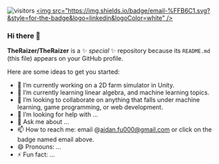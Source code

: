 ![visitors](https://visitor-badge.glitch.me/badge?username=TheRaizer)
[<img src=”https://img.shields.io/badge/email-%FFB6C1.svg?&style=for-the-badge&logo=linkedin&logoColor=white" />](aidan.fu000@gmail.com)

### Hi there 👋

**TheRaizer/TheRaizer** is a ✨ _special_ ✨ repository because its `README.md` (this file) appears on your GitHub profile.

Here are some ideas to get you started:

- 🔭 I’m currently working on a 2D farm simulator in Unity.
- 🌱 I’m currently learning linear algebra, and machine learning topics.
- 👯 I’m looking to collaborate on anything that falls under machine learning, game programming, or web development.
- 🤔 I’m looking for help with ...
- 💬 Ask me about ...
- 📫 How to reach me: email @aidan.fu000@gmail.com or click on the badge named email above.
- 😄 Pronouns: ...
- ⚡ Fun fact: ...
